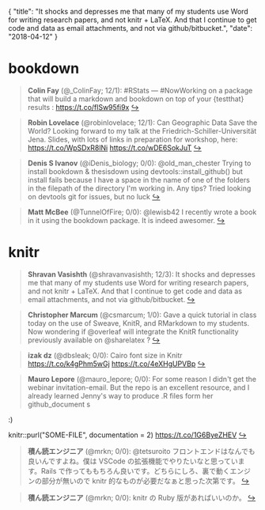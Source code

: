 {
  "title": "It shocks and depresses me that many of my students use Word for writing research papers, and not knitr + LaTeX. And that I continue to get code and data as email attachments, and not via github/bitbucket.",
  "date": "2018-04-12"
}

# bookdown

> **Colin Fay** (@_ColinFay; 12/1): #RStats — #NowWorking on a package that will build a markdown and bookdown on top of your {testthat} results : https://t.co/flSw95fi9x  [&#8618;](https://twitter.com/xieyihui/status/984181049759617025)

<!-- -->


> **Robin Lovelace** (@robinlovelace; 12/1): Can Geographic Data Save the World? Looking forward to my talk at the 
Friedrich-Schiller-Universität Jena. Slides, with lots of links in preparation for workshop, here: https://t.co/WpSDxR8lNi https://t.co/wDE6SokJuT  [&#8618;](https://twitter.com/xieyihui/status/983978278569553920)

<!-- -->


> **Denis S Ivanov** (@iDenis_biology; 0/0): @old_man_chester Trying to install bookdown &amp; thesisdown using devtools::install_github() but install fails because I have a space in the name of one of the folders in the filepath of the directory I'm working in. Any tips? Tried looking on devtools git for issues, but no luck  [&#8618;](https://twitter.com/xieyihui/status/984168699656470528)

<!-- -->


> **Matt McBee** (@TunnelOfFire; 0/0): @lewisb42 I recently wrote a book in it using the bookdown package. It is indeed awesomer.  [&#8618;](https://twitter.com/xieyihui/status/984072640037117953)

<!-- -->


# knitr

> **Shravan Vasishth** (@shravanvasishth; 12/3): It shocks and depresses me that many of my students use Word for writing research papers, and not knitr + LaTeX. And that I continue to get code and data as email attachments, and not via github/bitbucket.  [&#8618;](https://twitter.com/xieyihui/status/983980636313653248)

<!-- -->


> **Christopher Marcum** (@csmarcum; 1/0): Gave a quick tutorial in class today on the use of Sweave, KnitR, and RMarkdown to my students. Now wondering if @overleaf will integrate the KnitR functionality previously available on @sharelatex ?  [&#8618;](https://twitter.com/xieyihui/status/984151340933963777)

<!-- -->


> **izak dz** (@dbsleak; 0/0): Cairo font size in Knitr https://t.co/k4gPhm5wGj https://t.co/4eXHgUPVBp  [&#8618;](https://twitter.com/xieyihui/status/984223247112835073)

<!-- -->


> **Mauro Lepore** (@mauro_lepore; 0/0): For some reason I didn't get the webinar invitation-email. But the repo is an excellent resource, and I already learned Jenny's way to produce .R files form her github_document s
>
:)
>
knitr::purl("SOME-FILE", documentation = 2) https://t.co/1G6ByeZHEV  [&#8618;](https://twitter.com/xieyihui/status/984120296688046080)

<!-- -->


> **積ん読エンジニア** (@mrkn; 0/0): @tetsuroito フロントエンドはなんでも良いんですよね。僕は VSCode の拡張機能でやりたいなと思っています。Rails で作ってももちろん良いです。どちらにしろ、裏で動くエンジンの部分が無いので knitr 的なものが必要だなぁと思った次第です。  [&#8618;](https://twitter.com/xieyihui/status/983889404711223297)

<!-- -->


> **積ん読エンジニア** (@mrkn; 0/0): knitr の Ruby 版があればいいのか。  [&#8618;](https://twitter.com/xieyihui/status/983884880558800896)

<!-- -->


